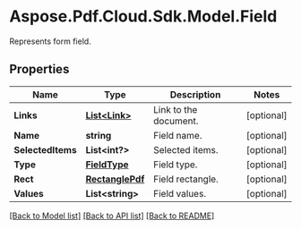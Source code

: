 ﻿# Aspose.Pdf.Cloud.Sdk.Model.Field
Represents form field.

## Properties

Name | Type | Description | Notes
------------ | ------------- | ------------- | -------------
**Links** | [**List&lt;Link&gt;**](Link.md) | Link to the document. | [optional] 
**Name** | **string** | Field name. | [optional] 
**SelectedItems** | **List&lt;int?&gt;** | Selected items. | [optional] 
**Type** | [**FieldType**](FieldType.md) | Field type. | [optional] 
**Rect** | [**RectanglePdf**](RectanglePdf.md) | Field rectangle. | [optional] 
**Values** | **List&lt;string&gt;** | Field values. | [optional] 

[[Back to Model list]](../README.md#documentation-for-models) [[Back to API list]](../README.md#documentation-for-api-endpoints) [[Back to README]](../README.md)

